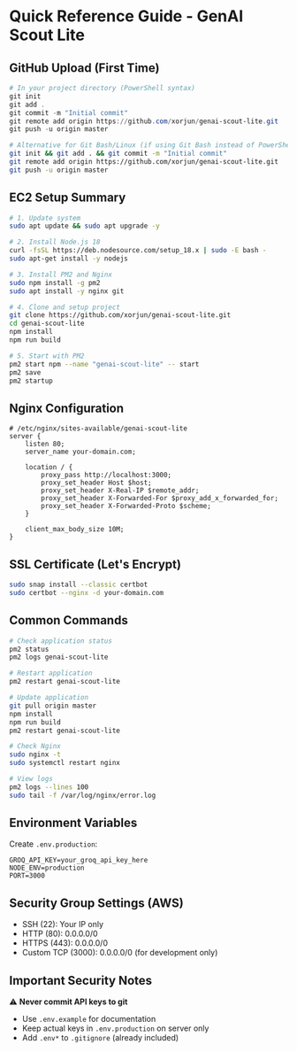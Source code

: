 # Quick Reference Guide - GenAI Scout Lite

## GitHub Upload (First Time)

```powershell
# In your project directory (PowerShell syntax)
git init
git add .
git commit -m "Initial commit"
git remote add origin https://github.com/xorjun/genai-scout-lite.git
git push -u origin master
```

```bash
# Alternative for Git Bash/Linux (if using Git Bash instead of PowerShell)
git init && git add . && git commit -m "Initial commit"
git remote add origin https://github.com/xorjun/genai-scout-lite.git
git push -u origin master
```

## EC2 Setup Summary

```bash
# 1. Update system
sudo apt update && sudo apt upgrade -y

# 2. Install Node.js 18
curl -fsSL https://deb.nodesource.com/setup_18.x | sudo -E bash -
sudo apt-get install -y nodejs

# 3. Install PM2 and Nginx
sudo npm install -g pm2
sudo apt install -y nginx git

# 4. Clone and setup project
git clone https://github.com/xorjun/genai-scout-lite.git
cd genai-scout-lite
npm install
npm run build

# 5. Start with PM2
pm2 start npm --name "genai-scout-lite" -- start
pm2 save
pm2 startup
```

## Nginx Configuration

```nginx
# /etc/nginx/sites-available/genai-scout-lite
server {
    listen 80;
    server_name your-domain.com;
    
    location / {
        proxy_pass http://localhost:3000;
        proxy_set_header Host $host;
        proxy_set_header X-Real-IP $remote_addr;
        proxy_set_header X-Forwarded-For $proxy_add_x_forwarded_for;
        proxy_set_header X-Forwarded-Proto $scheme;
    }
    
    client_max_body_size 10M;
}
```

## SSL Certificate (Let's Encrypt)

```bash
sudo snap install --classic certbot
sudo certbot --nginx -d your-domain.com
```

## Common Commands

```bash
# Check application status
pm2 status
pm2 logs genai-scout-lite

# Restart application
pm2 restart genai-scout-lite

# Update application
git pull origin master
npm install
npm run build
pm2 restart genai-scout-lite

# Check Nginx
sudo nginx -t
sudo systemctl restart nginx

# View logs
pm2 logs --lines 100
sudo tail -f /var/log/nginx/error.log
```

## Environment Variables

Create `.env.production`:

```env
GROQ_API_KEY=your_groq_api_key_here
NODE_ENV=production
PORT=3000
```

## Security Group Settings (AWS)

- SSH (22): Your IP only
- HTTP (80): 0.0.0.0/0
- HTTPS (443): 0.0.0.0/0
- Custom TCP (3000): 0.0.0.0/0 (for development only)

## Important Security Notes

⚠️ **Never commit API keys to git**
- Use `.env.example` for documentation
- Keep actual keys in `.env.production` on server only
- Add `.env*` to `.gitignore` (already included)
